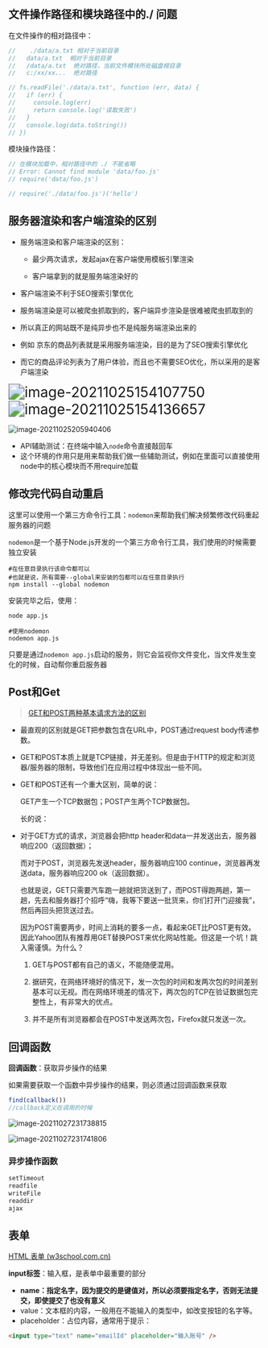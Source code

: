 ## 文件操作路径和模块路径中的./  问题

在文件操作的相对路径中：

```javascript
//    ./data/a.txt 相对于当前目录
//   data/a.txt  相对于当前目录
//   /data/a.txt  绝对路径，当前文件模块所处磁盘根目录
//   c:/xx/xx...  绝对路径

// fs.readFile('./data/a.txt', function (err, data) {
//   if (err) {
//     console.log(err)
//     return console.log('读取失败')
//   }
//   console.log(data.toString())
// })

```

模块操作路径：

```javascript
// 在模块加载中，相对路径中的 ./ 不能省略
// Error: Cannot find module 'data/foo.js'
// require('data/foo.js')

// require('./data/foo.js')('hello')
```

## 服务器渲染和客户端渲染的区别

- 服务端渲染和客户端渲染的区别：

  - 最少两次请求，发起ajax在客户端使用模板引擎渲染

  - 客户端拿到的就是服务端渲染好的

- 客户端渲染不利于SEO搜索引擎优化

- 服务端渲染是可以被爬虫抓取到的，客户端异步渲染是很难被爬虫抓取到的

- 所以真正的网站既不是纯异步也不是纯服务端渲染出来的

- 例如 京东的商品列表就是采用服务端渲染，目的是为了SEO搜索引擎优化

- 而它的商品评论列表为了用户体验，而且也不需要SEO优化，所以采用的是客户端渲染



<img src="C:\Users\fy\AppData\Roaming\Typora\typora-user-images\image-20211025154107750.png" alt="image-20211025154107750" style="zoom:200%;" />

<img src="C:\Users\fy\AppData\Roaming\Typora\typora-user-images\image-20211025154136657.png" alt="image-20211025154136657" style="zoom:200%;" />

![image-20211025205940406](C:\Users\fy\AppData\Roaming\Typora\typora-user-images\image-20211025205940406.png)

- API辅助测试：在终端中输入`node`命令直接敲回车
- 这个环境的作用只是用来帮助我们做一些辅助测试，例如在里面可以直接使用node中的核心模块而不用require加载

## 修改完代码自动重启

这里可以使用一个第三方命令行工具：`nodemon`来帮助我们解决频繁修改代码重起服务器的问题

`nodemon`是一个基于Node.js开发的一个第三方命令行工具，我们使用的时候需要独立安装

```shell
#在任意目录执行该命令都可以
#也就是说，所有需要--global来安装的包都可以在任意目录执行
npm install --global nodemon
```

安装完毕之后，使用：

```shell
node app.js

#使用nodemon
nodemon app.js
```

只要是通过`nodemon app.js`启动的服务，则它会监视你文件变化，当文件发生变化的时候，自动帮你重启服务器

## Post和Get

> [GET和POST两种基本请求方法的区别](https://www.cnblogs.com/logsharing/p/8448446.html)

- 最直观的区别就是GET把参数包含在URL中，POST通过request body传递参数。

- GET和POST本质上就是TCP链接，并无差别。但是由于HTTP的规定和浏览器/服务器的限制，导致他们在应用过程中体现出一些不同。 

- GET和POST还有一个重大区别，简单的说：

  GET产生一个TCP数据包；POST产生两个TCP数据包。

  长的说：

- 对于GET方式的请求，浏览器会把http header和data一并发送出去，服务器响应200（返回数据）；

  而对于POST，浏览器先发送header，服务器响应100 continue，浏览器再发送data，服务器响应200 ok（返回数据）。

   也就是说，GET只需要汽车跑一趟就把货送到了，而POST得跑两趟，第一趟，先去和服务器打个招呼“嗨，我等下要送一批货来，你们打开门迎接我”，然后再回头把货送过去。

  因为POST需要两步，时间上消耗的要多一点，看起来GET比POST更有效。因此Yahoo团队有推荐用GET替换POST来优化网站性能。但这是一个坑！跳入需谨慎。为什么？

  1. GET与POST都有自己的语义，不能随便混用。

  2. 据研究，在网络环境好的情况下，发一次包的时间和发两次包的时间差别基本可以无视。而在网络环境差的情况下，两次包的TCP在验证数据包完整性上，有非常大的优点。

  3. 并不是所有浏览器都会在POST中发送两次包，Firefox就只发送一次。

## 回调函数

**回调函数**：获取异步操作的结果

如果需要获取一个函数中异步操作的结果，则必须通过回调函数来获取

```js
find(callback())
//callback定义在调用的时候
```



![image-20211027231738815](C:\Users\fy\AppData\Roaming\Typora\typora-user-images\image-20211027231738815.png)

![image-20211027231741806](C:\Users\fy\AppData\Roaming\Typora\typora-user-images\image-20211027231741806.png)

### 异步操作函数

```js
setTimeout
readfile
writeFile
readdir
ajax
```



## 表单

[HTML 表单 (w3school.com.cn)](https://www.w3school.com.cn/html/html_forms.asp)

**input标签**：输入框，是表单中最重要的部分

- **name：指定名字，因为提交的是键值对，所以必须要指定名字，否则无法提交，即使提交了也没有意义**
- value：文本框的内容，一般用在不能输入的类型中，如改变按钮的名字等。
- placeholder：占位内容，通常用于提示： 

```html
<input type="text" name="emailId" placeholder="输入账号" />
```

